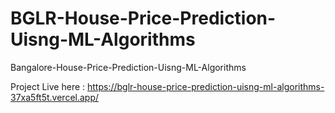 # BGLR-House-Price-Prediction-Uisng-ML-Algorithms
Bangalore-House-Price-Prediction-Uisng-ML-Algorithms

Project Live here : https://bglr-house-price-prediction-uisng-ml-algorithms-37xa5ft5t.vercel.app/
